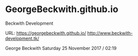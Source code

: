 # GeorgeBeckwith.github.io
Beckwith Development

URL:
https://georgebeckwith.github.io/
http://www.beckwith-development.tk/

George Beckwith
Saturday 25 November 2017 / 02:19
